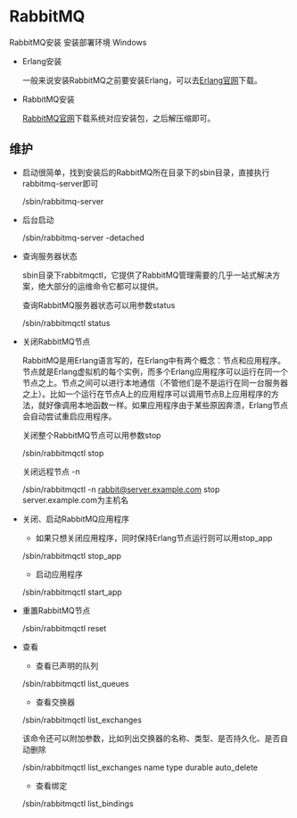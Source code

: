 # RabbitMQ
RabbitMQ安装 安装部署环境 Windows

- Erlang安装

    一般来说安装RabbitMQ之前要安装Erlang，可以去[Erlang官网](http://www.erlang.org/downloads)下载。

- RabbitMQ安装
    
    [RabbitMQ官网](https://www.rabbitmq.com/download.html)下载系统对应安装包，之后解压缩即可。
    
## 维护
- 启动很简单，找到安装后的RabbitMQ所在目录下的sbin目录，直接执行rabbitmq-server即可

    /sbin/rabbitmq-server

- 后台启动

    /sbin/rabbitmq-server -detached
    
- 查询服务器状态

    sbin目录下rabbitmqctl，它提供了RabbitMQ管理需要的几乎一站式解决方案，绝大部分的运维命令它都可以提供。
    
    查询RabbitMQ服务器状态可以用参数status
    
    /sbin/rabbitmqctl status
    
- 关闭RabbitMQ节点

    RabbitMQ是用Erlang语言写的，在Erlang中有两个概念：节点和应用程序。节点就是Erlang虚拟机的每个实例，而多个Erlang应用程序可以运行在同一个节点之上。节点之间可以进行本地通信（不管他们是不是运行在同一台服务器之上）。比如一个运行在节点A上的应用程序可以调用节点B上应用程序的方法，就好像调用本地函数一样。如果应用程序由于某些原因奔溃，Erlang节点会自动尝试重启应用程序。
    
    关闭整个RabbitMQ节点可以用参数stop
    
    /sbin/rabbitmqctl stop
    
    关闭远程节点 -n
    
    /sbin/rabbitmqctl -n rabbit@server.example.com stop  server.example.com为主机名
  
- 关闭、启动RabbitMQ应用程序
    
    - 如果只想关闭应用程序，同时保持Erlang节点运行则可以用stop_app
    
    /sbin/rabbitmqctl stop_app
    
    - 启动应用程序
    
    /sbin/rabbitmqctl start_app
    
- 重置RabbitMQ节点
    
    /sbin/rabbitmqctl reset
    
- 查看

    - 查看已声明的队列
    
    /sbin/rabbitmqctl list_queues
    
    - 查看交换器
    
    /sbin/rabbitmqctl list_exchanges
    
    该命令还可以附加参数，比如列出交换器的名称、类型、是否持久化、是否自动删除
    
    /sbin/rabbitmqctl list_exchanges name type durable auto_delete
    
    - 查看绑定
    
    /sbin/rabbitmqctl list_bindings
    
    